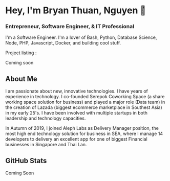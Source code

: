 # Hey, I'm Bryan Thuan, Nguyen 👋

### Entrepreneur, Software Engineer, & IT Professional

I'm a Software Engineer. I'm a lover of Bash, Python, Database Science, Node, PHP, Javascript, Docker, and building cool stuff.

Project listing :

Coming soon

## About Me

I am passionate about new, innovative technologies. I have years of experience in technology. I co-founded Serepok Coworking Space (a share working space solution for business) and played a major role (Data team) in the creation of Lazada (biggest ecommerce marketplace in Southest Asia) in my early 25's. I have been involved with multiple startups in both leadership and technology capacities.

In Autumn of 2019, I joined Aleph Labs as Delivery Manager position, the most high end technology solution for business in SEA, where I manage 14 developers to delivery an excellent app for one of biggest Financial businesses in Singapore and Thai Lan.
## GitHub Stats

Coming Soon
